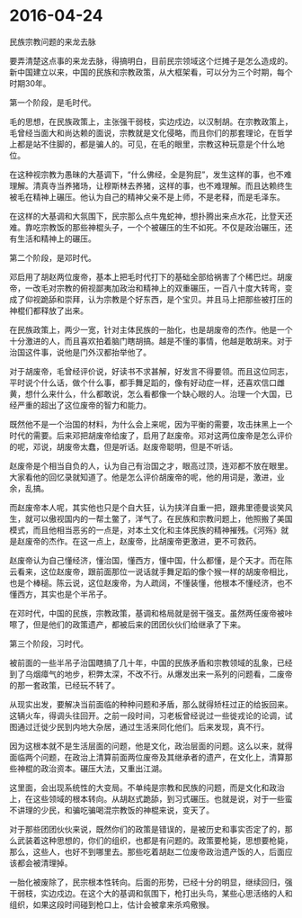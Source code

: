 # 2016-04-24

民族宗教问题的来龙去脉

要弄清楚这点事的来龙去脉，得搞明白，目前民宗领域这个烂摊子是怎么造成的。新中国建立以来，中国的民族和宗教政策，从大框架看，可以分为三个时期，每个时期30年。

第一个阶段，是毛时代。

毛的思想，在民族政策上，主张强干弱枝，实边戍边，以汉制胡。在宗教政策上，毛曾经当面大和尚达赖的面说，宗教就是文化侵略，而且你们的那套理论，在哲学上都是站不住脚的，都是骗人的。可见，在毛的眼里，宗教这种玩意是个什么地位。

在这种视宗教为愚昧的大基调下，“什么佛经，全是狗屁”，发生这样的事，也不难理解。清真寺当养猪场，让穆斯林去养猪，这样的事，也不难理解。而且达赖终生被毛在精神上碾压。他认为自己的精神父亲不是上师，不是老释，而是毛泽东。

在这样的大基调和大氛围下，民宗那么点牛鬼蛇神，想扑腾出来点水花，比登天还难。靠吃宗教饭的那些神棍头子，一个个被碾压的生不如死。不仅是政治碾压，还有生活和精神上的碾压。

第二个阶段，是邓时代。

邓启用了胡赵两位废帝，基本上把毛时代打下的基础全部给祸害了个稀巴烂。胡废帝，一改毛对宗教的俯视鄙夷加政治和精神上的双重碾压，一百八十度大转弯，变成了仰视跪舔和崇拜，认为宗教是个好东西，是个宝贝。并且马上把那些被打压的神棍们都释放了出来。

在民族政策上，两少一宽，针对主体民族的一胎化，也是胡废帝的杰作。他是一个十分激进的人，而且喜欢拍着脑门瞎胡搞。越是不懂的事情，他越是敢胡来。对于治国这件事，说他是门外汉都抬举他了。

对于胡废帝，毛曾经评价说，好读书不求甚解，好发言不得要领。而且这位同志，平时说个什么话，做个什么事，都手舞足蹈的，像有好动症一样，还喜欢信口雌黄，想什么来什么，什么都敢说，怎么看都像一个缺心眼的人。治理一个大国，已经严重的超出了这位废帝的智力和能力。

既然他不是一个治国的材料，为什么会上来呢，因为平衡的需要，攻击抹黑上一个时代的需要。后来邓把胡废帝给废了，启用了赵废帝。邓对这两位废帝是怎么评价的呢，邓说，胡废帝太蠢，但是听话。赵废帝聪明，但是不听话。

赵废帝是个相当自负的人，认为自己有治国之才，眼高过顶，连邓都不放在眼里。大家看他的回忆录就知道了。他是怎么评价胡废帝的呢，他的用词是，激进，业余，乱搞。

而赵废帝本人呢，其实他也只是个自大狂，认为挟洋自重一把，跟弗里德曼谈笑风生，就可以傲视国内的一帮土鳖了，洋气了。在民族和宗教问题上，他照搬了美国模式，而且他相当恶劣的一点是，对本土文化和主体民族的精神摧残。《河殇》就是赵废帝的杰作。在这一点上，赵废帝，比胡废帝更激进，更不可救药。

赵废帝认为自己懂经济，懂治国，懂西方，懂中国，什么都懂，是个天才。而在陈云看来，这位赵废帝，跟前面那位一说话就手舞足蹈的像个猴一样的胡废帝相比，也是个棒槌。陈云说，这位赵废帝，为人疏阔，不懂装懂，他根本不懂经济，也不懂西方，其实也是个半吊子。

在邓时代，中国的民族，宗教政策，基调和格局就是弱干强支。虽然两任废帝被咔嚓了，但是他们的政策遗产，都被后来的团团伙伙们给继承了下来。

第三个阶段，习时代。

被前面的一些半吊子治国瞎搞了几十年，中国的民族矛盾和宗教领域的乱象，已经到了乌烟瘴气的地步，积弊太深，不改不行。从爆发出来一系列的问题看，二废帝的那一套政策，已经玩不转了。

从现实出发，要解决当前面临的种种问题和矛盾，那么就得矫枉过正的给扳回来。这辆火车，得调头往回开。之前一段时间，习老板曾经说过一些徙戎论的论调，试图通过迁徙少民到内地大杂居，通过生活来同化他们。后来发现，真不行。

因为这根本就不是生活层面的问题，他是文化，政治层面的问题。这么以来，就得面临两个问题，在政治上清算前面两位废帝及其继承者的遗产，在文化上，清算那些神棍的政治资本。碾压大法，又重出江湖。

这里面，会出现系统性的大变局。不单纯是宗教和民族的问题，而是文化和政治上，在这些领域的根本转向。从胡赵式跪舔，到习式碾压。也就是说，对于一些蛮不讲理的少民，和骗吃骗喝混宗教饭的神棍来说，变天了。

对于那些团团伙伙来说，既然你们的政策是错误的，是被历史和事实否定了的，那么武装着这种思想的，你们的组织，也都是有问题的。政策要枪毙，思想要枪毙，那么，这些人，也好不到哪里去。那些吃着胡赵二位废帝政治遗产饭的人，后面应该都会被清理掉。

一胎化被废除了，民宗根本性转向。后面的形势，已经十分的明显，继续回归，强干弱枝，实边戍边。在这个大的基调和氛围下，枪打出头鸟，某些心思活络的人和组织，如果这段时间碰到枪口上，估计会被拿来杀鸡儆猴。
